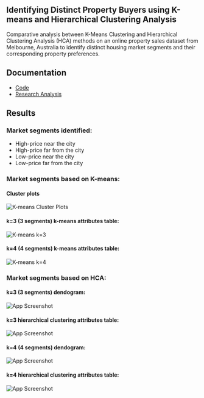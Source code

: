 
## Identifying Distinct Property Buyers using K-means and Hierarchical Clustering Analysis

Comparative analysis between K-Means Clustering and 
Hierarchical Clustering Analysis (HCA) methods on an online property sales 
dataset from Melbourne, Australia to identify distinct housing market segments 
and their corresponding property preferences.

## Documentation

- [Code](https://github.com/patsarmient/R-Clustering-Melbourne-Housing/blob/main/Rcode.txt)
- [Research Analysis](https://github.com/patsarmient/R-Clustering-Melbourne-Housing/blob/main/Research_Summary.pdf)

## Results

### Market segments identified:
- High-price near the city
- High-price far from the city
- Low-price near the city
- Low-price far from the city

### Market segments based on K-means:

#### Cluster plots
![K-means Cluster Plots](https://github.com/patsarmient/R-Clustering-Melbourne-Housing/blob/1f43a33c9d8666b1572b8cae5b1d94d8711fb9dc/km_compare_clusters_plot.png)

#### k=3 (3 segments) k-means attributes table:
![K-means k=3](https://github.com/patsarmient/R-Clustering-Melbourne-Housing/blob/main/hc_k3_mean_attributes_table.png)

#### k=4 (4 segments) k-means attributes table:
![K-means k=4](https://github.com/patsarmient/R-Clustering-Melbourne-Housing/blob/main/hc_k4_mean_attributes_table.png)

### Market segments based on HCA:

#### k=3 (3 segments) dendogram:
![App Screenshot](https://github.com/patsarmient/R-Clustering-Melbourne-Housing/blob/main/hc_k3_dedrogram.png)

#### k=3 hierarchical clustering attributes table:
![App Screenshot](https://github.com/patsarmient/R-Clustering-Melbourne-Housing/blob/main/hc_k3_mean_attributes_table.png)

#### k=4 (4 segments) dendogram:
![App Screenshot](https://github.com/patsarmient/R-Clustering-Melbourne-Housing/blob/main/hc_k4_dedrogram.png)

#### k=4 hierarchical clustering attributes table:
![App Screenshot](https://github.com/patsarmient/R-Clustering-Melbourne-Housing/blob/main/hc_k4_mean_attributes_table.png)
